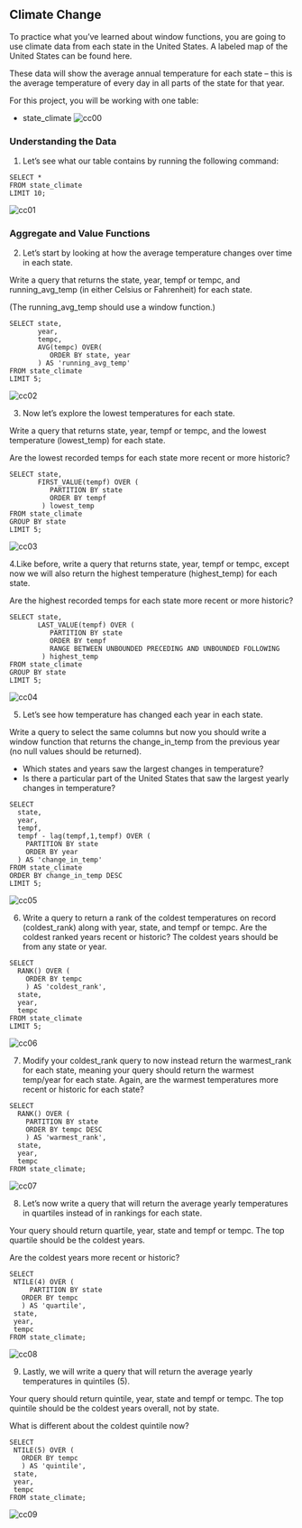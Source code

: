 ## Climate Change
To practice what you’ve learned about window functions, you are going to use climate data from each state in the United States. A labeled map of the United States can be found here.

These data will show the average annual temperature for each state – this is the average temperature of every day in all parts of the state for that year.

For this project, you will be working with one table:

- state_climate
![cc00](images/cc00.png)

### Understanding the Data
1. Let’s see what our table contains by running the following command:

```mysql
SELECT * 
FROM state_climate
LIMIT 10;
 ```
![cc01](images/cc01.png)

### Aggregate and Value Functions
2. Let’s start by looking at how the average temperature changes over time in each state.

Write a query that returns the state, year, tempf or tempc, and running_avg_temp (in either Celsius or Fahrenheit) for each state.

(The running_avg_temp should use a window function.)

```mysql
SELECT state, 
       year, 
       tempc, 
       AVG(tempc) OVER(
          ORDER BY state, year
       ) AS 'running_avg_temp'
FROM state_climate
LIMIT 5;
 ```

![cc02](images/cc02.png)

3. Now let’s explore the lowest temperatures for each state.

Write a query that returns state, year, tempf or tempc, and the lowest temperature (lowest_temp) for each state.

Are the lowest recorded temps for each state more recent or more historic?

```mysql
SELECT state,
       FIRST_VALUE(tempf) OVER (
          PARTITION BY state
          ORDER BY tempf
        ) lowest_temp
FROM state_climate
GROUP BY state
LIMIT 5;
```
![cc03](images/cc03.png)

4.Like before, write a query that returns state, year, tempf or tempc, except now we will also return the highest temperature (highest_temp) for each state.

Are the highest recorded temps for each state more recent or more historic?

```mysql
SELECT state,
       LAST_VALUE(tempf) OVER (
          PARTITION BY state
          ORDER BY tempf
          RANGE BETWEEN UNBOUNDED PRECEDING AND UNBOUNDED FOLLOWING
        ) highest_temp
FROM state_climate
GROUP BY state
LIMIT 5;
```
![cc04](images/cc04.png)

5. Let’s see how temperature has changed each year in each state.
 
Write a query to select the same columns but now you should write a window function that returns the change_in_temp from the previous year (no null values should be returned).

- Which states and years saw the largest changes in temperature?
- Is there a particular part of the United States that saw the largest yearly changes in temperature?

```mysql
SELECT
  state,
  year,
  tempf,
  tempf - lag(tempf,1,tempf) OVER (
    PARTITION BY state
    ORDER BY year 
  ) AS 'change_in_temp'
FROM state_climate
ORDER BY change_in_temp DESC
LIMIT 5;
```

![cc05](images/cc05.png)

6. Write a query to return a rank of the coldest temperatures on record (coldest_rank) along with year, state, and tempf or tempc. Are the coldest ranked years recent or historic? The coldest years should be from any state or year.

```mysql
SELECT 
  RANK() OVER (
    ORDER BY tempc
    ) AS 'coldest_rank',
  state, 
  year, 
  tempc
FROM state_climate
LIMIT 5;
```
![cc06](images/cc06.png)

7. Modify your coldest_rank query to now instead return the warmest_rank for each state, meaning your query should return the warmest temp/year for each state. Again, are the warmest temperatures more recent or historic for each state?

```mysql
SELECT 
  RANK() OVER (
    PARTITION BY state
    ORDER BY tempc DESC
    ) AS 'warmest_rank',
  state, 
  year, 
  tempc
FROM state_climate;
```
![cc07](images/cc07.png)

8. Let’s now write a query that will return the average yearly temperatures in quartiles instead of in rankings for each state.

Your query should return quartile, year, state and tempf or tempc. The top quartile should be the coldest years.

Are the coldest years more recent or historic?

```mysql
SELECT 
 NTILE(4) OVER (
     PARTITION BY state
   ORDER BY tempc
   ) AS 'quartile',
 state,
 year,
 tempc
FROM state_climate;
```
![cc08](images/cc08.png)

9. Lastly, we will write a query that will return the average yearly temperatures in quintiles (5).

Your query should return quintile, year, state and tempf or tempc. The top quintile should be the coldest years overall, not by state.

What is different about the coldest quintile now?

```mysql
SELECT 
 NTILE(5) OVER (
   ORDER BY tempc
   ) AS 'quintile',
 state,
 year,
 tempc
FROM state_climate;
```
![cc09](images/cc09.png)





